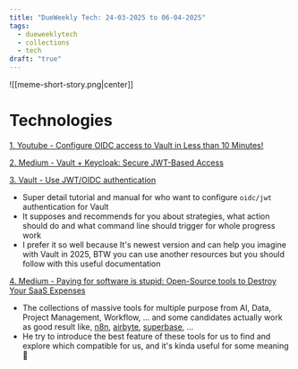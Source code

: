 ```yaml
---
title: "DueWeekly Tech: 24-03-2025 to 06-04-2025"
tags:
  - dueweeklytech
  - collections
  - tech
draft: "true"
---
```


![[meme-short-story.png|center]]

# Technologies

[1. Youtube - Configure OIDC access to Vault in Less than 10 Minutes!](https://www.youtube.com/watch?v=e3TPKlPjcdA&ab_channel=Drewbernetes)

[2. Medium - Vault + Keycloak: Secure JWT-Based Access](https://pkakuyo.medium.com/vault-keycloak-secure-jwt-based-access-7ddeef325188)

[3. Vault - Use JWT/OIDC authentication](https://developer.hashicorp.com/vault/docs/auth/jwt)

- Super detail tutorial and manual for who want to configure `oidc/jwt` authentication for Vault
- It supposes and recommends for you about strategies, what action should do and what command line should trigger for whole progress work
- I prefer it so well because It's newest version and can help you imagine with Vault in 2025, BTW you can use another resources but you should follow with this useful documentation

[4. Medium - Paying for software is stupid: Open-Source tools to Destroy Your SaaS Expenses](https://medium.com/@dipanshu10/paying-for-software-is-stupid-open-source-tools-to-destroy-your-saas-expenses-a80303a83ff1)

- The collections of massive tools for multiple purpose from AI, Data, Project Management, Workflow, ... and some candidates actually work as good result like, [n8n](https://github.com/n8n-io/n8n), [airbyte](https://github.com/airbytehq/airbyte), [superbase](https://github.com/supabase/supabase), ...
- He try to introduce the best feature of these tools for us to find and explore which compatible for us, and it's kinda useful for some meaning 🙌

